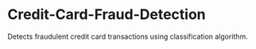 # Credit-Card-Fraud-Detection
Detects fraudulent credit card transactions using classification algorithm.
